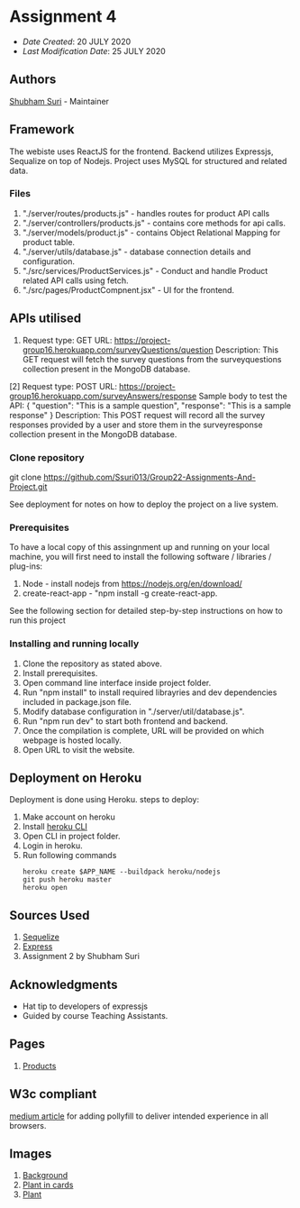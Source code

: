 # Assignment 4

* *Date Created*: 20 JULY 2020
* *Last Modification Date*: 25 JULY 2020

## Authors
[Shubham Suri](sh385209@dal.ca) - Maintainer

## Framework
The webiste uses ReactJS for the frontend.
Backend utilizes Expressjs, Sequalize on top of Nodejs. 
Project uses MySQL for structured and related data.

### Files
1. "./server/routes/products.js" - handles routes for product API calls
2. "./server/controllers/products.js" - contains core methods for api calls.
3. "./server/models/product.js" - contains Object Relational Mapping for product table.
4. "./server/utils/database.js" - database connection details and configuration.
5. "./src/services/ProductServices.js" - Conduct and handle Product related API calls using fetch.
6. "./src/pages/ProductCompnent.jsx" - UI for the frontend.

## APIs utilised

1. Request type: GET
	URL: https://project-group16.herokuapp.com/surveyQuestions/question
	Description: This GET request will fetch the survey questions from the surveyquestions collection present in the MongoDB database.

[2]	Request type: POST
	URL: https://project-group16.herokuapp.com/surveyAnswers/response
	Sample body to test the API: 
		{
			"question": "This is a sample question",
			"response": "This is a sample response"
		}
	Description: This POST request will record all the survey responses provided by a user and store them in the surveyresponse collection present in the MongoDB database.


### Clone repository
 git clone https://github.com/Ssuri013/Group22-Assignments-And-Project.git

See deployment for notes on how to deploy the project on a live system.

### Prerequisites

To have a local copy of this assingnment up and running on your local machine, you will first need to install the following software / libraries / plug-ins:
1. Node - install  nodejs from https://nodejs.org/en/download/
2. create-react-app - "npm install -g create-react-app.

See the following section for detailed step-by-step instructions on how to run this project

### Installing and running locally

1. Clone the repository as stated above.
2. Install prerequisites.
3. Open command line interface inside project folder.
4. Run "npm install" to install required librayries and dev dependencies included in package.json file.
5. Modify database configuration in "./server/util/database.js".
6. Run "npm run dev" to start both frontend and backend.
7. Once the compilation is complete, URL will be provided on which webpage is hosted locally.
8. Open URL to visit the website.

## Deployment on Heroku

Deployment is done using Heroku.
steps to deploy:
1. Make account on heroku
2. Install [heroku CLI](https://devcenter.heroku.com/articles/heroku-cli#download-and-install)
3. Open CLI in project folder.
4. Login in heroku.
5. Run following commands
   ```
   heroku create $APP_NAME --buildpack heroku/nodejs
   git push heroku master
   heroku open
   ```


## Sources Used
1. [Sequelize](https://sequelize.org/)
2. [Express](https://expressjs.com/)
3. Assignment 2 by Shubham Suri


## Acknowledgments
* Hat tip to developers of expressjs
* Guided by course Teaching Assistants.
  

## Pages
1. [Products](https://web-team-22.herokuapp.com/product/4)

## W3c compliant
[medium article](https://medium.com/@matwankarmalay/create-react-app-ie11-script1002-syntax-error-how-to-get-rid-of-it-d70000c53ddf) for adding pollyfill to deliver intended experience in all browsers.

## Images
1. [Background](https://www.pexels.com/photo/background-blade-blur-bokeh-352096/)
2. [Plant in cards](https://www.pinterest.ca/pin/352125264596695635/)
3. [Plant](https://photos.imageevent.com/livingartreptiles/livingartreptilesballpythonsmorphs/No%20image%20available%20Living%20Art%20Reptiles_34.jpeg)
